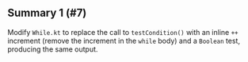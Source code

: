## Summary 1 (#7)

Modify `While.kt` to replace the call to `testCondition()` with an inline `++`
increment (remove the increment in the `while` body) and a `Boolean` test,
producing the same output.